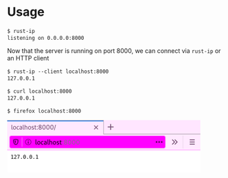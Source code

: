 # Usage
```
$ rust-ip
listening on 0.0.0.0:8000
```
Now that the server is running on port 8000, we can connect via `rust-ip` or an HTTP client
```
$ rust-ip --client localhost:8000
127.0.0.1
```
```
$ curl localhost:8000
127.0.0.1
```
```
$ firefox localhost:8000
```
![firefox](firefox.png)